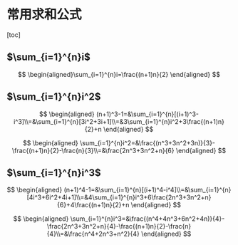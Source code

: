 # 常用求和公式

[toc]

## $\sum_{i=1}^{n}i$

$$
\begin{aligned}\sum_{i=1}^{n}i=\frac{(n+1)n}{2} \end{aligned}
$$

## $\sum_{i=1}^{n}i^2$

$$
\begin{aligned} (n+1)^3-1=&\sum_{i=1}^{n}[(i+1)^3-i^3]\\=&\sum_{i=1}^{n}[3i^2+3i+1]\\=&3\sum_{i=1}^{n}i^2+3\frac{(n+1)n}{2}+n \end{aligned}
$$

$$
\begin{aligned} \sum_{i=1}^{n}i^2=&\frac{(n^3+3n^2+3n)}{3}-\frac{(n+1)n}{2}-\frac{n}{3}\\=&\frac{2n^3+3n^2+n}{6} \end{aligned}
$$

## $\sum_{i=1}^{n}i^3$

$$
\begin{aligned} (n+1)^4-1=&\sum_{i=1}^{n}[(i+1)^4-i^4]\\=&\sum_{i=1}^{n}[4i^3+6i^2+4i+1]\\=&4\sum_{i=1}^{n}i^3+6\frac{2n^3+3n^2+n}{6}+4\frac{(n+1)n}{2}+n \end{aligned}
$$

$$
\begin{aligned} \sum_{i=1}^{n}i^3=&\frac{(n^4+4n^3+6n^2+4n)}{4}-\frac{2n^3+3n^2+n}{4}-\frac{(n+1)n}{2}-\frac{n}{4}\\=&\frac{n^4+2n^3+n^2}{4} \end{aligned}
$$